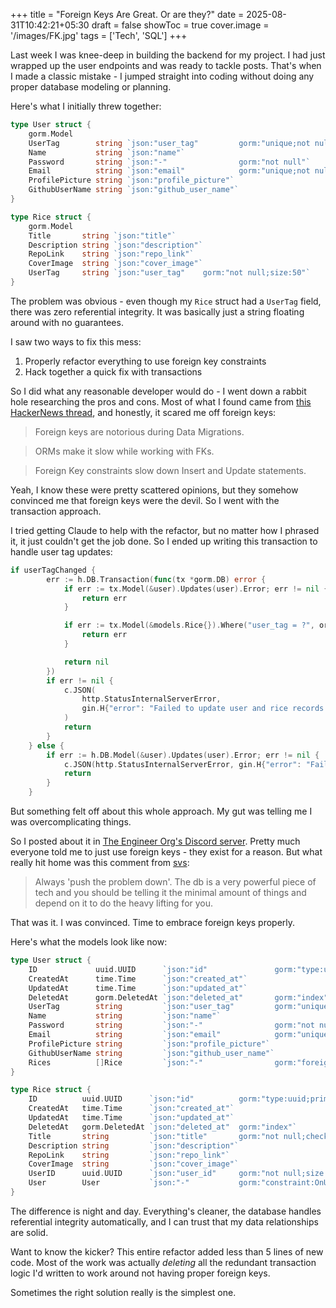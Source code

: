 +++
title = "Foreign Keys Are Great. Or are they?"
date = 2025-08-31T10:42:21+05:30
draft = false
showToc = true
cover.image = '/images/FK.jpg'
tags = ['Tech', 'SQL']
+++

Last week I was knee-deep in building the backend for my project. I had just wrapped up the user endpoints and was ready to tackle posts. That's when I made a classic mistake - I jumped straight into coding without doing any proper database modeling or planning.

Here's what I initially threw together:

```go
type User struct {
	gorm.Model
	UserTag        string `json:"user_tag"         gorm:"unique;not null;size:50"`
	Name           string `json:"name"`
	Password       string `json:"-"                gorm:"not null"`
	Email          string `json:"email"            gorm:"unique;not null"`
	ProfilePicture string `json:"profile_picture"`
	GithubUserName string `json:"github_user_name"`
}

type Rice struct {
	gorm.Model
	Title       string `json:"title"`
	Description string `json:"description"`
	RepoLink    string `json:"repo_link"`
	CoverImage  string `json:"cover_image"`
	UserTag     string `json:"user_tag"    gorm:"not null;size:50"`
}
```

The problem was obvious - even though my `Rice` struct had a `UserTag` field, there was zero referential integrity. It was basically just a string floating around with no guarantees.

I saw two ways to fix this mess:

1. Properly refactor everything to use foreign key constraints
2. Hack together a quick fix with transactions

So I did what any reasonable developer would do - I went down a rabbit hole researching the pros and cons. Most of what I found came from [this HackerNews thread](https://news.ycombinator.com/item?id=32731916), and honestly, it scared me off foreign keys:

> Foreign keys are notorious during Data Migrations.

> ORMs make it slow while working with FKs.

> Foreign Key constraints slow down Insert and Update statements.

Yeah, I know these were pretty scattered opinions, but they somehow convinced me that foreign keys were the devil. So I went with the transaction approach.

I tried getting Claude to help with the refactor, but no matter how I phrased it, it just couldn't get the job done. So I ended up writing this transaction to handle user tag updates:

```go
if userTagChanged {
		err := h.DB.Transaction(func(tx *gorm.DB) error {
			if err := tx.Model(&user).Updates(user).Error; err != nil {
				return err
			}

			if err := tx.Model(&models.Rice{}).Where("user_tag = ?", originalUserTag).Update("user_tag", user.UserTag).Error; err != nil {
				return err
			}

			return nil
		})
		if err != nil {
			c.JSON(
				http.StatusInternalServerError,
				gin.H{"error": "Failed to update user and rice records: " + err.Error()},
			)
			return
		}
	} else {
		if err := h.DB.Model(&user).Updates(user).Error; err != nil {
			c.JSON(http.StatusInternalServerError, gin.H{"error": "Failed to update user"})
			return
		}
	}
```

But something felt off about this whole approach. My gut was telling me I was overcomplicating things.

So I posted about it in [The Engineer Org's Discord server](https://discord.gg/A4xjNNRqJv). Pretty much everyone told me to just use foreign keys - they exist for a reason. But what really hit home was this comment from [svs](https://x.com/_svs_):

> Always 'push the problem down'. The db is a very powerful piece of tech and you should be telling it the minimal amount of things and depend on it to do the heavy lifting for you.

That was it. I was convinced. Time to embrace foreign keys properly.

Here's what the models look like now:

```go
type User struct {
	ID             uuid.UUID      `json:"id"               gorm:"type:uuid;primary_key;default:uuid_generate_v4()"`
	CreatedAt      time.Time      `json:"created_at"`
	UpdatedAt      time.Time      `json:"updated_at"`
	DeletedAt      gorm.DeletedAt `json:"deleted_at"       gorm:"index"`
	UserTag        string         `json:"user_tag"         gorm:"unique;not null;size:50"`
	Name           string         `json:"name"`
	Password       string         `json:"-"                gorm:"not null"`
	Email          string         `json:"email"            gorm:"unique;not null"`
	ProfilePicture string         `json:"profile_picture"`
	GithubUserName string         `json:"github_user_name"`
	Rices          []Rice         `json:"-"                gorm:"foreignKey:UserID"`
}

type Rice struct {
	ID          uuid.UUID      `json:"id"          gorm:"type:uuid;primary_key;default:uuid_generate_v4()"`
	CreatedAt   time.Time      `json:"created_at"`
	UpdatedAt   time.Time      `json:"updated_at"`
	DeletedAt   gorm.DeletedAt `json:"deleted_at"  gorm:"index"`
	Title       string         `json:"title"       gorm:"not null;check:title <> ''"`
	Description string         `json:"description"`
	RepoLink    string         `json:"repo_link"`
	CoverImage  string         `json:"cover_image"`
	UserID      uuid.UUID      `json:"user_id"     gorm:"not null;size:50;type:uuid"`
	User        User           `json:"-"           gorm:"constraint:OnUpdate:CASCADE,foreignKey:UserID;references:ID"`
}
```

The difference is night and day. Everything's cleaner, the database handles referential integrity automatically, and I can trust that my data relationships are solid.

Want to know the kicker? This entire refactor added less than 5 lines of new code. Most of the work was actually _deleting_ all the redundant transaction logic I'd written to work around not having proper foreign keys.

Sometimes the right solution really is the simplest one.
